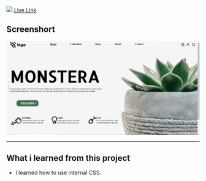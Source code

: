 ![](https://img.shields.io/badge/Project-6-brightgreen)
[Live Link](https://plant-home-page-1.netlify.app/)

## Screenshort
![Screeshort](Screenshots/Screenshot.png)
   * * *
  ## What i learned from this project

  - I learned how to use internal CSS.
 